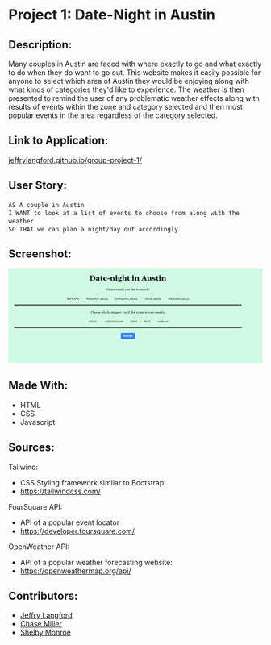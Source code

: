 # Project 1: Date-Night in Austin

## Description:

Many couples in Austin are faced with where exactly to go and what exactly to do when they do want to go out. This website makes it easily possible for anyone to select which area of Austin they would be enjoying along with what kinds of categories they'd like to experience. The weather is then presented to remind the user of any problematic weather effects along with results of events within the zone and category selected and then most popular events in the area regardless of the category selected.

## Link to Application: 
[jeffrylangford.github.io/group-project-1/](https://jeffrylangford.github.io/group-project-1/)

## User Story:

```
AS A couple in Austin
I WANT to look at a list of events to choose from along with the weather
SO THAT we can plan a night/day out accordingly 
```

## Screenshot:

![alt text](./assets/images/Screenshot%202022-05-04%20165825.png)

## Made With:
- HTML
- CSS
- Javascript

## Sources:

Tailwind:
- CSS Styling framework similar to Bootstrap
- https://tailwindcss.com/

FourSquare API:
- API of a popular event locator
- https://developer.foursquare.com/

OpenWeather API:
- API of a popular weather forecasting website:
- https://openweathermap.org/api/

## Contributors:
- [Jeffry Langford](https://github.com/JeffryLangford)
- [Chase Miller](https://github.com/millerchase)
- [Shelby Monroe](https://github.com/smon4544)